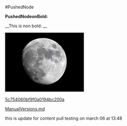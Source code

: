  

 #PushedNode 

 

 __PushedNodeonBold:__ 

 

 __This is non bold: __ 

 

 ![](Images/moon_5c7cc528eed1782094fcb767.jpeg) 

 

 [5c754060bf9f0a0194bc200a](Examples/escape_5c754060bf9f0a0194bc200a.cs) 

 

 [ManualVersions.md](ManualVersions.md)
 
 this is update for content pull testing on march 06 at 13:48
